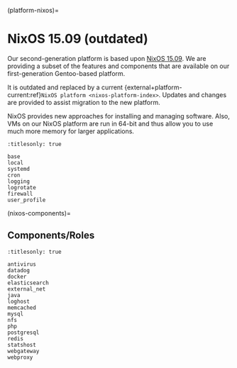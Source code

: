 (platform-nixos)=

# NixOS 15.09 (outdated)

Our second-generation platform is based upon [NixOS 15.09](http://nixos.org/).
We are providing a subset of the features and components that
are available on our first-generation Gentoo-based platform.

It is outdated and replaced by a current {external+platform-current:ref}`NixOS platform <nixos-platform-index>`.
Updates and changes are provided to assist migration to the new platform.

NixOS provides new approaches for installing and managing software. Also,
VMs on our NixOS platform are run in 64-bit and thus allow you to use much
more memory for larger applications.

```{toctree}
:titlesonly: true

base
local
systemd
cron
logging
logrotate
firewall
user_profile
```

(nixos-components)=

## Components/Roles

```{toctree}
:titlesonly: true

antivirus
datadog
docker
elasticsearch
external_net
java
loghost
memcached
mysql
nfs
php
postgresql
redis
statshost
webgateway
webproxy
```
